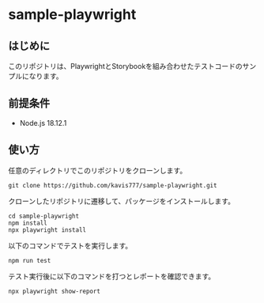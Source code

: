# sample-playwright

## はじめに

このリポジトリは、PlaywrightとStorybookを組み合わせたテストコードのサンプルになります。

## 前提条件

* Node.js 18.12.1

## 使い方

任意のディレクトリでこのリポジトリをクローンします。
```
git clone https://github.com/kavis777/sample-playwright.git
```

クローンしたリポジトリに遷移して、パッケージをインストールします。
```
cd sample-playwright
npm install
npx playwright install
```

以下のコマンドでテストを実行します。

```
npm run test
```

テスト実行後に以下のコマンドを打つとレポートを確認できます。

```
npx playwright show-report
```
